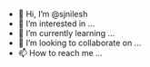 - 👋 Hi, I’m @sjnilesh
- 👀 I’m interested in ...
- 🌱 I’m currently learning ...
- 💞️ I’m looking to collaborate on ...
- 📫 How to reach me ...

<!---
sjnilesh/sjnilesh is a ✨ special ✨ repository because its `README.md` (this file) appears on your GitHub profile.
You can click the Preview link to take a look at your changes.
--->
